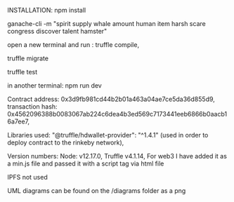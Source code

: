 INSTALLATION:
npm install

ganache-cli -m "spirit supply whale amount human item harsh scare congress discover talent hamster"

open a new terminal and run : truffle compile,

truffle migrate

truffle test

in another terminal: npm run dev


Contract address: 0x3d9fb981cd44b2b01a463a04ae7ce5da36d855d9,
transaction hash: 0x4562096388b0083067ab224c6dea4b3ed569c7173441eeb6866b0aacb16a7ee7,

Libraries used: "@truffle/hdwallet-provider": "^1.4.1" (used in order to deploy contract to the rinkeby network),

Version numbers:
Node: v12.17.0,
Truffle v4.1.14,
For web3 I have added it as a min.js file and passed it with a script tag via html file

IPFS not used

UML diagrams can be found on the /diagrams folder as a png
